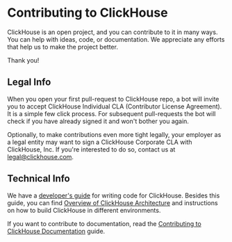 # Contributing to ClickHouse

ClickHouse is an open project, and you can contribute to it in many ways. You can help with ideas, code, or documentation. We appreciate any efforts that help us to make the project better.

Thank you!

## Legal Info

When you open your first pull-request to ClickHouse repo, a bot will invite you to accept ClickHouse Individual CLA (Contributor License Agreement). It is a simple few click process. For subsequent pull-requests the bot will check if you have already signed it and won't bother you again.

Optionally, to make contributions even more tight legally, your employer as a legal entity may want to sign a ClickHouse Corporate CLA with ClickHouse, Inc. If you're interested to do so, contact us at [legal@clickhouse.com](mailto:legal@clickhouse.com).

## Technical Info

We have a [developer's guide](https://clickhouse.com/docs/development/developer_instruction/) for writing code for ClickHouse. Besides this guide, you can find [Overview of ClickHouse Architecture](https://clickhouse.com/docs/development/architecture/) and instructions on how to build ClickHouse in different environments.

If you want to contribute to documentation, read the [Contributing to ClickHouse Documentation](docs/README.md) guide.
